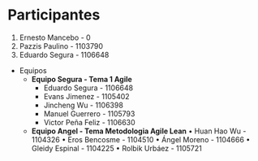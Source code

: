 # Participantes

1. Ernesto Mancebo - 0
2. Pazzis Paulino - 1103790
3. Eduardo Segura - 1106648

- Equipos
  - **Equipo Segura - Tema 1 Agile**
    - Eduardo Segura - 1106648
    - Evans Jimenez - 1105402
    - Jincheng Wu - 1106398
    - Manuel Guerrero - 1105793
    - Victor Peña Feliz - 1106630
  - **Equipo Angel - Tema Metodologia Agile Lean**
    •	Huan Hao Wu - 1104326
    •	Eros Bencosme - 1104510
    •	Ángel Moreno - 1104666
    •	Gleidy Espinal - 1104225
    •	Rolbik Urbáez - 1105721

